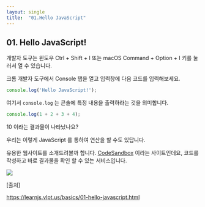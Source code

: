 ```yaml
---
layout: single
title:  "01.Hello JavaScript"
---
```


## 01. Hello JavaScript!

개발자 도구는 윈도우 Ctrl + Shift + I 또는 macOS Command + Option + I 키를 눌러서 열 수 있습니다.

크롬 개발자 도구에서 Console 탭을 열고 입력창에 다음 코드를 입력해보세요.

```javascript
console.log('Hello JavaScript!');
```

여기서 `console.log` 는 콘솔에 특정 내용을 출력하라는 것을 의미합니다.



```javascript
console.log(1 + 2 + 3 + 4);
```

10 이라는 결과물이 나타났나요?

우리는 이렇게 JavaScript 를 통하여 연산을 할 수도 있답니다.



유용한 웹사이트를 소개드려볼까 합니다.  [CodeSandbox](https://codesandbox.io/) 이라는 사이트인데요, 코드를 작성하고 바로 결과물을 확인 할 수 있는 서비스입니다.

![](/Users/yoonsujin/Downloads/2.png)



[출처]

https://learnjs.vlpt.us/basics/01-hello-javascript.html
